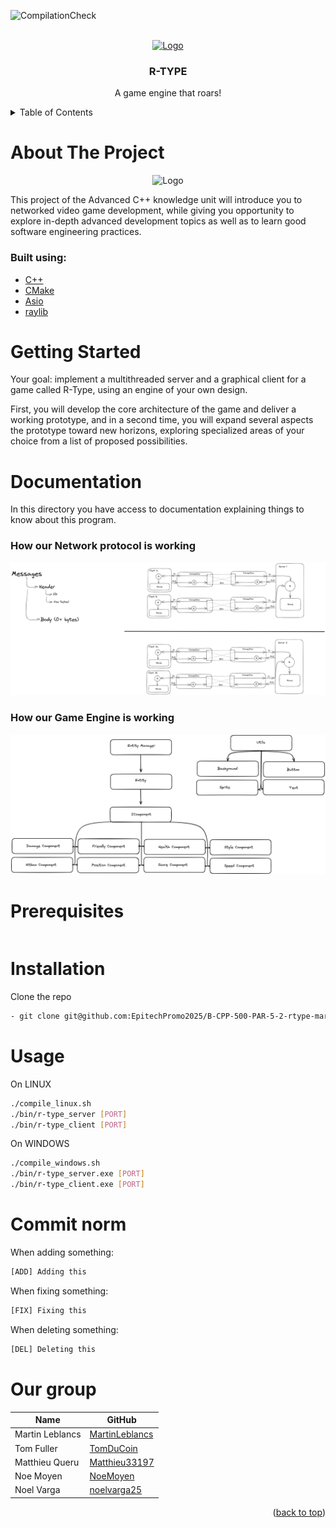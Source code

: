 ![CompilationCheck](https://github.com/EpitechPromo2025/B-CPP-500-PAR-5-2-rtype-martin.leblancs/actions/workflows/mainCMakeCompile.yml/badge.svg)
<div id="top"></div>
<br />
<div align="center">
  <a href="https://github.com/EpitechPromo2025/B-CPP-500-PAR-5-2-rtype-martin.leblancs">
    <img src="https://upload.wikimedia.org/wikipedia/fr/6/64/R-Type_Logo.png" alt="Logo" width="300" height="100">
  </a>

<h3 align="center">R-TYPE</h3>

  <p align="center">
    A game engine that roars!
    <br />
  </p>
</div>
<details>
  <summary>Table of Contents</summary>
  <ol>
    <li>
      <a href="#about-the-project">About The Project</a>
      <ul>
        <li><a href="#built-with">Built With</a></li>
        <li><a href="#our-group">Our group</a></li>
        <li><a href="#commits-norm">Commits norm</a></li>
      </ul>
    </li>
    <li>
      <a href="#getting-started">Getting Started</a>
      <ul>
        <li><a href="#documentation">Documentation</a></li>
        <li><a href="#prerequisites">Prerequisites</a></li>
        <li><a href="#installation">Installation</a></li>
      </ul>
    </li>
    <li><a href="#usage">Usage</a></li>
  </ol>
</details>

# About The Project

<div align="center">
    <img src="https://upload.wikimedia.org/wikipedia/fr/1/16/R-Type_Delta_Logo.png" alt="Logo" width="400" 
height="200">
</div>

This project of the Advanced C++ knowledge unit will introduce you to networked video game development, while giving you opportunity to explore in-depth advanced development topics as well as to learn
good software engineering practices.

### Built using:

* [C++](https://en.cppreference.com/w/)
* [CMake](https://cmake.org/)
* [Asio](https://think-async.com/Asio/)
* [raylib](https://www.raylib.com/)

# Getting Started

Your goal: implement a multithreaded server and a graphical client for a game called R-Type, using an engine of your own design.

First, you will develop the core architecture of the game and deliver a working prototype, and in a second
time, you will expand several aspects the prototype toward new horizons, exploring specialized areas of
your choice from a list of proposed possibilities.

# Documentation

In this directory you have access to documentation explaining things to know about this program.

### How our Network protocol is working

![Network Documentation](Doc/Network_doc.png)

### How our Game Engine is working

![Game Engine Documentation](Doc/GameEngine_doc.png)

# Prerequisites

```sh
   ```

# Installation

Clone the repo
   ```sh
   - git clone git@github.com:EpitechPromo2025/B-CPP-500-PAR-5-2-rtype-martin.leblancs.git
   ```

# Usage

  On LINUX
  ```sh
  ./compile_linux.sh
  ./bin/r-type_server [PORT]
  ./bin/r-type_client [PORT]
  ```
   On WINDOWS
  ```sh
  ./compile_windows.sh
  ./bin/r-type_server.exe [PORT]
  ./bin/r-type_client.exe [PORT]
  ```


# Commit norm

When adding something:
```sh
[ADD] Adding this
   ```
When fixing something:
```sh
[FIX] Fixing this
   ```
When deleting something:
```sh
[DEL] Deleting this
   ```

# Our group
| Name | GitHub |
| ------ | ------ |
| Martin Leblancs | [MartinLeblancs][GhML] |
| Tom Fuller | [TomDuCoin][GhTF] |
| Matthieu Queru | [Matthieu33197][GhMQ] |
| Noe Moyen | [NoeMoyen][GhNM] |
| Noel Varga | [noelvarga25][GhNV] |


[//]: # (These are the links used above)

   [GhML]: <https://github.com/MartinLeblancs>
   [GhTF]: <https://github.com/TomDuCoin>
   [GhMQ]: <https://github.com/Matthieu33197>
   [GhNM]: <https://github.com/NoeMoyen>
   [GhNV]: <https://github.com/noelvarga25>

<p align="right">(<a href="#top">back to top</a>)</p>
